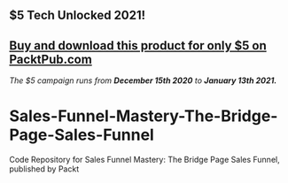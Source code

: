 ## $5 Tech Unlocked 2021!
[Buy and download this product for only $5 on PacktPub.com](https://www.packtpub.com/)
-----
*The $5 campaign         runs from __December 15th 2020__ to __January 13th 2021.__*

# Sales-Funnel-Mastery-The-Bridge-Page-Sales-Funnel
Code Repository for Sales Funnel Mastery: The Bridge Page Sales Funnel, published by Packt
